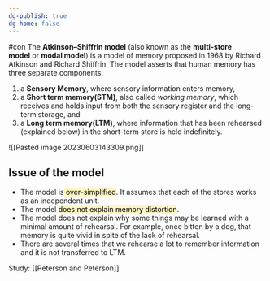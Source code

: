 ```yaml
---
dg-publish: true
dg-home: false
---
```

#con 
The **Atkinson–Shiffrin model** (also known as the **multi-store model** or **modal model**) is a model of memory proposed in 1968 by Richard Atkinson and Richard Shiffrin. The model asserts that human memory has three separate components:

1.  a **Sensory Memory**, where sensory information enters memory,
2.  a **Short term memory(STM)**, also called _working memory_, which receives and holds input from both the sensory register and the long-term storage, and
3.  a **Long term memory(LTM)**, where information that has been rehearsed (explained below) in the short-term store is held indefinitely.

![[Pasted image 20230603143309.png]]

## Issue of the model
- The model is<mark style="background: #FFF3A3A6;"> over-simplified</mark>. It assumes that each of the stores works as an independent unit.
- The model <mark style="background: #FFF3A3A6;">does not explain memory distortion</mark>.
- The model does not explain why some things may be learned with a minimal amount of rehearsal. For example, once bitten by a dog, that memory is quite vivid in spite of the lack of rehearsal.
- There are several times that we rehearse a lot to remember information and it is not transferred to LTM.



Study: [[Peterson and Peterson]] 